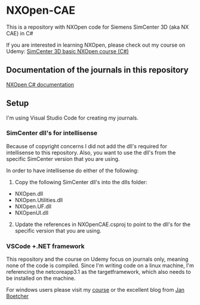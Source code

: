 # NXOpen-CAE

This is a repository with NXOpen code for Siemens SimCenter 3D (aka NX CAE) in C#

If you are interested in learning NXOpen, please check out my course on Udemy:
[SimCenter 3D basic NXOpen course (C#)](https://www.udemy.com/course/simcenter3d-basic-nxopen-course/?referralCode=4ABC27CFD7D2C57D220B%20)

## Documentation of the journals in this repository

[NXOpen C# documentation](https://nxopencsdocumentation.thescriptingengineer.com/)

## Setup

I'm using Visual Studio Code for creating my journals.

### SimCenter dll's for intellisense

Because of copyright concerns I did not add the dll's required for intellisense to this repository. Also, you want to use the dll's from the specific SimCenter version that you are using.

In order to have intellisense do either of the following:
 1. Copy the following SimCenter dll's into the dlls folder:
   * NXOpen.dll
   * NXOpen.Utilities.dll
   * NXOpen.UF.dll
   * NXOpenUI.dll
 2. Update the references in NXOpenCAE.csproj to point to the dll's for the specific version that you are using.

 ### VSCode +.NET framework

 This repository and the course on Udemy focus on journals only, meaning none of the code is compiled.
 Since I'm writing code on a linux machine, I'm referencing the netcoreapp3.1 as the targetframework, which also needs to be installed on the machine.

 For windows users please visit my [course]((https://www.udemy.com/course/simcenter3d-basic-nxopen-course/?referralCode=4ABC27CFD7D2C57D220B%20)) or the excellent blog from [Jan Boetcher](https://www.ib-boettcher.de/en/post/nxopen-vscode/)
